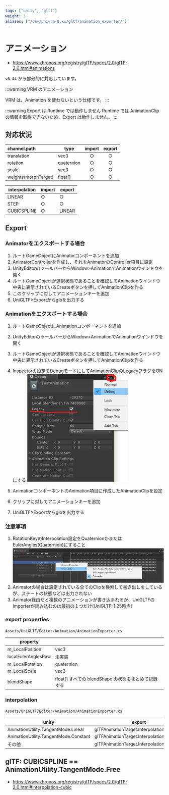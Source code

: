 ```yaml
---
tags: ["unity", "gltf"]
weight: 3
aliases: ["/dev/univrm-0.xx/gltf/animation_exporter/"]
---
```


# アニメーション

- https://www.khronos.org/registry/glTF/specs/2.0/glTF-2.0.html#animations

`v0.44` から部分的に対応しています。

:::warning VRM のアニメーション

VRM は、Animation を使わないという仕様です。
:::

:::warning Export は Runtime では動作しません
Runtime では AnimationClip の情報を取得できないため、Export は動作しません。
:::

## 対応状況

| channel.path         | type       | import | export |
|:---------------------|------------|:------:|:------:|
| translation          | vec3       |   ○    |   ○    |
| rotation             | quaternion |   ○    |   ○    |
| scale                | vec3       |   ○    |   ○    |
| weights(morphTarget) | float[]    |   ○    |   ○    |

| interpolation | import | export |
|---------------|--------|--------|
| LINEAR        | ○      | ○      |
| STEP          | ○      | ○      |
| CUBICSPLINE   | ○      | LINEAR |

## Export
### Animatorをエクスポートする場合
1. ルートGameObjectにAnimatorコンポーネントを追加
2. AnimatorControllerを作成し、それをAnimatorのController項目に設定
3. UnityEditorのツールバーからWindow>AnimationでAnimationウインドウを開く
4. ルートGameObjectが選択状態であることを確認してAnimationウインドウ中央に表示されているCreateボタンを押してAnimationClipを作る
5. このクリップに対してアニメーションキーを追加
6. UniGLTF>Exportからglbを出力する

### Animationをエクスポートする場合
1. ルートGameObjectにAnimationコンポーネントを追加
2. UnityEditorのツールバーからWindow>AnimationでAnimationウインドウを開く
3. ルートGameObjectが選択状態であることを確認してAnimationウインドウ中央に表示されているCreateボタンを押してAnimationClipを作る
4. Inspectorの設定をDebugモードにしてAnimationClipのLegacyフラグをONにする ![Interpolation](/images/wiki/LegacyClip.png)

5. AnimationコンポーネントのAnimation項目に作成したAnimationClipを設定
6. クリップに対してアニメーションキーを追加
7. UniGLTF>Exportからglbを出力する

### 注意事項
1. RotationKeyのInterpolation設定をQuaternionかまたはEulerAngles(Quaternion)にすること  ![Interpolation](/images/wiki/Interpolation.png)
2. Animatorの場合は設定されている全てのClipを検索して書き出しをしているが、ステートの状態などは出力されない
3. Animator経由だと複数のアニメーションが書き込まれるが、UniGLTFのImporterが読み込むのは最初の１つだけ(UniGLTF-1.25時点）

### export properties

`Assets/UniGLTF/Editor/Animation/AnimationExporter.cs`

| property            |                                                      |
|---------------------|------------------------------------------------------|
| m_LocalPosition     | vec3                                                 |
| localEulerAnglesRaw | 未実装                                               |
| m_LocalRotation     | quaternion                                           |
| m_LocalScale        | vec3                                                 |
| blendShape          | float[] すべての blendShape の状態をまとめて記録する |

### interpolation

`Assets/UniGLTF/Editor/Animation/AnimationExporter.cs`

| unity                                 | export                                    |
|---------------------------------------|-------------------------------------------|
| AnimationUtility.TangentMode.Linear   | glTFAnimationTarget.Interpolations.LINEAR |
| AnimationUtility.TangentMode.Constant | glTFAnimationTarget.Interpolations.STEP   |
| その他                                | glTFAnimationTarget.Interpolations.LINEAR |

## glTF: CUBICSPLINE == AnimationUtility.TangentMode.Free

- https://www.khronos.org/registry/glTF/specs/2.0/glTF-2.0.html#interpolation-cubic
